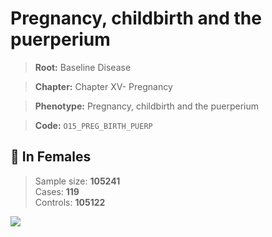 # Pregnancy, childbirth and the puerperium

> **Root:** Baseline Disease  

> **Chapter:** Chapter XV- Pregnancy  

> **Phenotype:** Pregnancy, childbirth and the puerperium  

> **Code:** `O15_PREG_BIRTH_PUERP`

## 👩 In Females  
> Sample size: **105241**  
> Cases: **119**  
> Controls: **105122**
<img src="/Disease/Figures/ALL/Incidence/O15_PREG_BIRTH_PUERP.png"/>
<CsvTable src="/Disease/Data/ALL/Incidence/COX_O15_PREG_BIRTH_PUERP.csv" label="🔍 View full results" />
